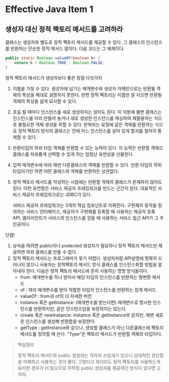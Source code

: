 # Effective Java Item 1



## 생성자 대신 정적 팩토리 메서드를 고려하라



클래스는 생성자와 별도로 정적 팩토리 메서드를 제공할 수 있다. 그 클래스의 인스턴스를 반환하는 단순한 정적 메서드 말이다. 다음 코드는 그 예제이다.



```java
public static Boolean valueOf(boolean b) {
    return b ? Boolean.TRUE : Boolean.FALSE;
}
```



정적 팩토리 메서드가 생성자보다 좋은 장점 다섯가지

1. 이름을 가질 수 있다. 생성자에 넘기는 매개변수와 생성자 자체만으로는 반환될 객체의 특성을 제대로 설명하지 못한다. 반면 정적 팩토리는 이름만 잘 지으면 반환될 객체의 특성을 쉽게 묘사할 수 있다.

2. 호출 될 때마다 인스턴스를 새로 생성하지는 않아도 된다. 이 덕분에 불변 클래스는 인스턴스를 미리 만들어 놓거나 새로 생성한 인스턴스를 캐싱하여 재활용하는 식으로 불필요한 객체 생성을 피할 수 있다. 반복되는 요청에 같은 객체를 반환하는 식으로 정적 팩토리 방식의 클래스는 언제 어느 인스턴스를 살아 있게 할지를 철저히 통제할 수 있다.

3. 반환타입의 하위 타입 객체를 반환할 수 있는 능력이 있다. 이 능력은 반환할 객체으 클래스를 자유롭게 선택할 수 있게 하는 엄청난 유연성을 선물한다.

4. 입력 매개변수에 따라 매번 다른클래스의 객체를 반환할 수 있다. 반환 타입의 하위 타입이기만 하면 어떤 클래스의 객체를 반환하든 상관없다. 

5. 정적 팩토리 메서드를 작성하는 시점에는 반환할 객체의 클래스가 존재하지 않아도 된다. 이런 유연함은 서비스 제공자 프레임워크를 만드는 근간이 된다. 대표적인 서비스 제공자 프레임워크로는 JDBC가 있다.

   서비스 제공자 프레임워크는 3개의 핵심 컴포넌트로 이뤄진다. 구현체의 동작을 정의하는 서비스 인터페이스, 제공자가 구현체를 등록할 때 사용하는 제공자 등록 API, 클라이언트가 서비스의 인스턴스를 얻을 때 사용하는 서비스 접근 API가 그 주인공이다.



단점!

1. 상속을 하려면 public이나 protected 생성자가 필요하니 정적 팩토리 메서드만 제공하면 하위 클래스를 만들 수 없다.
2. 정적 팩토리 메서드는 프로그래머가 찾기 어렵다. 생성자처럼 API설명에 명확히 드러나지 않으니 사용자는 정적팩토리 메서드 방식 클래스를 인스턴스화할 방법을 알아내야 한다. 다음은 정적 팩토리 메서드에 흔히 사용하는 명명 방식들이다.
   - from: 매개변수를 하나 받아서 해당 타입의 인스턴스를 반환하는 형변환 메서드
   - of : 여러 매개변수를 받아 적합한 타입의 인스턴스를 반환하는 집계 메서드
   - valueOf : from과 of의 더 자세한 버전
   - instance 혹은 getInstance: (매개변수를 받는다면) 매개변수로 명시한 인스턴스를 반환하지만, 같은 인스턴스임을 보장하지는 않는다.
   - create 혹은 newInstance: instance 혹은 getInstance와 같지만, 매번 새로운 인스턴스를 생성해 반환함을 보장한다.
   - getType : getInstance와 같으나, 생성할 클래스가 아닌 다른클래스에 팩토리 메서드를 정의할 때 쓴다. "Type"은 팩토리 메서드가 반환할 객체의 타입이다.



> 핵심정리
>
> 정적 팩토리 메서드와 public 생성자는 각자의 쓰임새가 있으니 상대적인 장단점을 이해하고 사용하는 것이 좋다. 그렇다고 하더라도 정적 팩토리를 사용하는게 유리한 경우가 더 많으므로 무작정 public 생성자를 제공하던 방식이 있다면 고치자.

